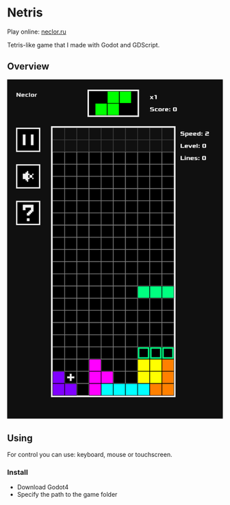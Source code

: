 # Netris
Play online: [neclor.ru](https://neclor.ru/)

Tetris-like game that I made with Godot and GDScript.

## Overview
![Interface](Docs/Netris.png)

## Using
For control you can use: keyboard, mouse or touchscreen.

### Install
- Download Godot4
- Specify the path to the game folder
